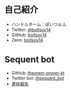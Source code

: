 # 自己紹介

- ハンドルネーム：ぼいつぉふ
- Twitter: [@boitsov14](https://twitter.com/boitsov14)
- GitHub: [boitsov14](https://github.com/boitsov14)
- Zenn: [boitsov14](https://zenn.dev/boitsov14)

# Sequent bot

- GitHub: [theorem-prover-kt](https://github.com/boitsov14/theorem-prover-kt)
- Twitter bot: [@sequent_bot](https://twitter.com/sequent_bot)
- [進捗報告](https://zenn.dev/boitsov14/scraps/08dc51759905af)
